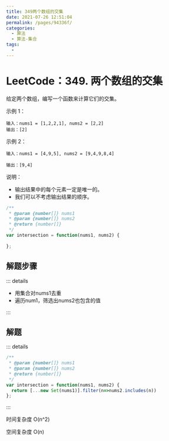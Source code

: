 ```yaml
---
title: 349两个数组的交集
date: 2021-07-26 12:51:04
permalink: /pages/94336f/
categories:
  - 算法
  - 算法-集合
tags:
  - 
---
```

# LeetCode：349. 两个数组的交集 

给定两个数组，编写一个函数来计算它们的交集。
<!-- more -->
示例 1：

```
输入：nums1 = [1,2,2,1], nums2 = [2,2]
输出：[2]
```

示例 2：

```
输入：nums1 = [4,9,5], nums2 = [9,4,9,8,4]

输出：[9,4]
```


说明：

- 输出结果中的每个元素一定是唯一的。
- 我们可以不考虑输出结果的顺序。



```js
/**
 * @param {number[]} nums1
 * @param {number[]} nums2
 * @return {number[]}
 */
var intersection = function(nums1, nums2) {
 
};

```

## 解题步骤

::: details

- 用集合对nums1去重
- 遍历num1，筛选出nums2也包含的值

:::

## 解题

::: details

```js
/**
 * @param {number[]} nums1
 * @param {number[]} nums2
 * @return {number[]}
 */
var intersection = function(nums1, nums2) {
  return [...new Set(nums1)].filter(n=>nums2.includes(n))
};

```

:::

时间复杂度 O(n^2)

空间复杂度 O(n)